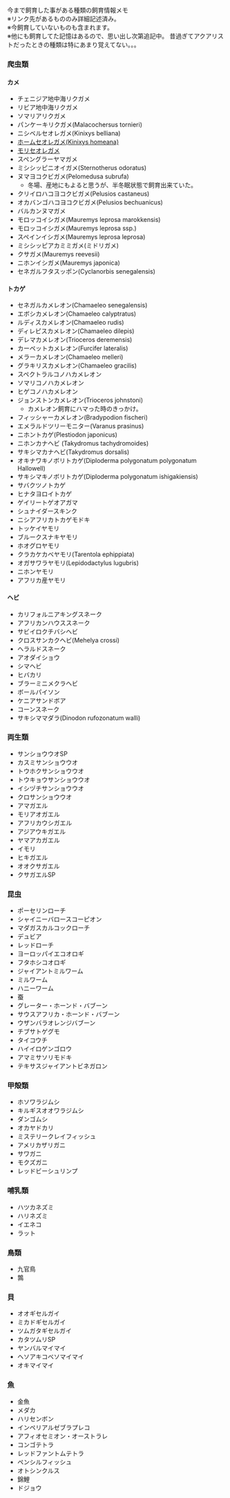 ---
---

今まで飼育した事がある種類の飼育情報メモ  
※リンク先があるもののみ詳細記述済み。  
※今飼育していないものも含まれます。  
※他にも飼育してた記憶はあるので、思い出し次第追記中。  昔過ぎてアクアリストだったときの種類は特にあまり覚えてない。。。

### 爬虫類

#### カメ

* チェニジア地中海リクガメ
* リビア地中海リクガメ
* ソマリアリクガメ
* パンケーキリクガメ(Malacochersus tornieri)
* ニシベルセオレガメ(Kinixys belliana)
* [ホームセオレガメ(Kinixys homeana)](creatures/Kinixys-homeana)
* [モリセオレガメ](creatures/Kinixys-erosa)
* スペングラーヤマガメ
* ミシシッピニオイガメ(Sternotherus odoratus)
* ヌマヨコクビガメ(Pelomedusa subrufa)
    - 冬場、産地にもよると思うが、半冬眠状態で飼育出来ていた。
* クリイロハコヨコクビガメ(Pelusios castaneus)
* オカバンゴハコヨコクビガメ(Pelusios bechuanicus)
* バルカンヌマガメ
* モロッコイシガメ(Mauremys leprosa marokkensis)
* モロッコイシガメ(Mauremys leprosa ssp.)
* スペインイシガメ(Mauremys leprosa leprosa)
* ミシシッピアカミミガメ(ミドリガメ)
* クサガメ(Mauremys reevesii)
* ニホンイシガメ(Mauremys japonica)
* セネガルフタスッポン(Cyclanorbis senegalensis)

#### トカゲ

* セネガルカメレオン(Chamaeleo senegalensis)
* エボシカメレオン(Chamaeleo calyptratus)
* ルディスカメレオン(Chamaeleo rudis)
* ディレピスカメレオン(Chamaeleo dilepis)
* デレマカメレオン(Trioceros deremensis)
* カーペットカメレオン(Furcifer lateralis)
* メラーカメレオン(Chamaeleo melleri)
* グラキリスカメレオン(Chamaeleo gracilis)
* スペクトラルコノハカメレオン
* ソマリコノハカメレオン
* ヒゲコノハカメレオン
* ジョンストンカメレオン(Trioceros johnstoni)
    - カメレオン飼育にハマった時のきっかけ。
* フィッシャーカメレオン(Bradypodion fischeri)
* エメラルドツリーモニター(Varanus prasinus)
* ニホントカゲ(Plestiodon japonicus)
* ニホンカナヘビ (Takydromus tachydromoides)
* サキシマカナヘビ(Takydromus dorsalis)
* オキナワキノボリトカゲ(Diploderma polygonatum polygonatum Hallowell)
* サキシマキノボリトカゲ(Diploderma polygonatum ishigakiensis)
* サバクツノトカゲ
* ヒナタヨロイトカゲ
* ゲイリートゲオアガマ
* シュナイダースキンク
* ニシアフリカトカゲモドキ
* トッケイヤモリ
* ブルークスナキヤモリ
* ホオグロヤモリ
* クラカケカベヤモリ(Tarentola ephippiata)
* オガサワラヤモリ(Lepidodactylus lugubris)
* ニホンヤモリ
* アフリカ産ヤモリ

#### ヘビ

* カリフォルニアキングスネーク
* アフリカンハウススネーク
* サビイロクチバシヘビ
* クロスサンカクヘビ(Mehelya crossi)
* ヘラルドスネーク
* アオダイショウ
* シマヘビ
* ヒバカリ
* ブラーミニメクラヘビ
* ボールパイソン
* ケニアサンドボア
* コーンスネーク
* サキシママダラ(Dinodon rufozonatum walli)

### 両生類

* サンショウウオSP
* カスミサンショウウオ
* トウホクサンショウウオ
* トウキョウサンショウウオ
* イシヅチサンショウウオ
* クロサンショウウオ
* アマガエル
* モリアオガエル
* アフリカウシガエル
* アジアウキガエル
* ヤマアカガエル
* イモリ
* ヒキガエル
* オオクサガエル
* クサガエルSP

### 昆虫

* ポーセリンローチ
* シャイニーバロースコーピオン
* マダガスカルコックローチ
* デュビア
* レッドローチ
* ヨーロッパイエコオロギ
* フタホシコオロギ
* ジャイアントミルワーム
* ミルワーム
* ハニーワーム
* 蚕
* グレーター・ホーンド・バブーン
* サウスアフリカ・ホーンド・バブーン
* ウザンバラオレンジバブーン
* チブサトゲグモ
* タイコウチ
* ハイイロゲンゴロウ
* アマミサソリモドキ
* テキサスジャイアントビネガロン

### 甲殻類

* ホソワラジムシ
* キルギスオオワラジムシ
* ダンゴムシ
* オカヤドカリ
* ミステリークレイフィッシュ
* アメリカザリガニ
* サワガニ
* モクズガニ
* レッドビーシュリンプ

### 哺乳類

* ハツカネズミ
* ハリネズミ
* イエネコ
* ラット

### 鳥類

* 九官鳥
* 鶉

### 貝

* オオギセルガイ
* ミカドギセルガイ
* ツムガタギセルガイ
* カタツムリSP
* ヤンバルマイマイ
* ヘソアキコベソマイマイ
* オキマイマイ

### 魚

* 金魚
* メダカ
* ハリセンボン
* インペリアルゼブラプレコ
* アフィオセミオン・オーストラレ
* コンゴテトラ
* レッドファントムテトラ
* ペンシルフィッシュ
* オトシンクルス
* 錦鯉
* ドジョウ
